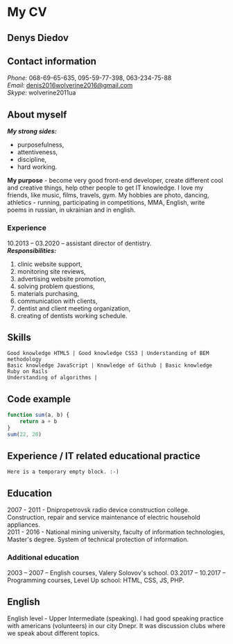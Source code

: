# My CV

## Denys Diedov

## Contact information
_Phone:_ 068-69-65-635, 095-59-77-398, 063-234-75-88<br/>
_Email:_ denis2016wolverine2016@gmail.com<br/>
_Skype:_ wolverine2011ua

## About myself
***My strong sides:*** 
 - purposefulness, 
 - attentiveness, 
 - discipline, 
 - hard working.

**My purpose** - become very good front-end developer, create different cool and creative things, help other people to get IT knowledge. I love my friends, like music, films, travels, gym. My hobbies are photo, dancing, athletics - running, participating in competitions, MMA, English, write poems in russian, in ukrainian and in english.<br/>
### Experience 
10.2013 – 03.2020 – assistant director of dentistry.<br/>
***Responsibilities:*** 
 1. clinic website support, 
 2. monitoring site reviews, 
 3. advertising website promotion, 
 4. solving problem questions, 
 5. materials purchasing, 
 6. communication with clients, 
 7. dentist and client meeting organization, 
 8. creating of dentists working schedule.
                 
## Skills
`Good knowledge HTML5 | Good knowledge CSS3 | Understanding of BEM methodology`<br/> 
`Basic knowledge JavaScript | Knowledge of Github | Basic knowledge Ruby on Rails`<br/> 
`Understanding of algorithms |`

## Code example
```javascript
function sum(a, b) {
    return a + b
}
sum(22, 20)
```

## Experience / IT related educational practice
`Here is a temporary empty block. :-) `

## Education
2007 - 2011 - Dnipropetrovsk radio device сonstruction сollege. Construction, repair and service maintenance of electric household appliances.<br/>
2011 - 2016 - National mining university, faculty of information technologies, Master's degree. System of technical protection of information.<br/>
### Additional education
2003 – 2007 – English courses, Valery Solovov's school. 
03.2017 – 10.2017 – Programming courses, Level Up school: HTML, CSS, JS, PHP.

## English 
English level - Upper Intermediate (speaking). I had good speaking practice with americans (volunteers) in our city Dnepr. It was discussion clubs where we speak about different topics.